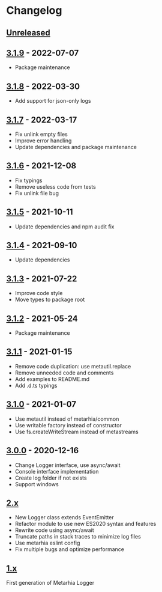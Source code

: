 # Changelog

## [Unreleased][unreleased]

## [3.1.9][] - 2022-07-07

- Package maintenance

## [3.1.8][] - 2022-03-30

- Add support for json-only logs

## [3.1.7][] - 2022-03-17

- Fix unlink empty files
- Improve error handling
- Update dependencies and package maintenance

## [3.1.6][] - 2021-12-08

- Fix typings
- Remove useless code from tests
- Fix unlink file bug

## [3.1.5][] - 2021-10-11

- Update dependencies and npm audit fix

## [3.1.4][] - 2021-09-10

- Update dependencies

## [3.1.3][] - 2021-07-22

- Improve code style
- Move types to package root

## [3.1.2][] - 2021-05-24

- Package maintenance

## [3.1.1][] - 2021-01-15

- Remove code duplication: use metautil.replace
- Remove unneeded code and comments
- Add examples to README.md
- Add .d.ts typings

## [3.1.0][] - 2021-01-07

- Use metautil instead of metarhia/common
- Use writable factory instead of constructor
- Use fs.createWriteStream instead of metastreams

## [3.0.0][] - 2020-12-16

- Change Logger interface, use async/await
- Console interface implementation
- Create log folder if not exists
- Support windows

## [2.x][]

- New Logger class extends EventEmitter
- Refactor module to use new ES2020 syntax and features
- Rewrite code using async/await
- Truncate paths in stack traces to minimize log files
- Use metarhia eslint config
- Fix multiple bugs and optimize performance

## [1.x][]

First generation of Metarhia Logger

[unreleased]: https://github.com/metarhia/metalog/compare/v3.1.9...HEAD
[3.1.9]: https://github.com/metarhia/metalog/compare/v3.1.8...v3.1.9
[3.1.8]: https://github.com/metarhia/metalog/compare/v3.1.7...v3.1.8
[3.1.7]: https://github.com/metarhia/metalog/compare/v3.1.6...v3.1.7
[3.1.6]: https://github.com/metarhia/metalog/compare/v3.1.5...v3.1.6
[3.1.5]: https://github.com/metarhia/metalog/compare/v3.1.4...v3.1.5
[3.1.4]: https://github.com/metarhia/metalog/compare/v3.1.3...v3.1.4
[3.1.3]: https://github.com/metarhia/metalog/compare/v3.1.2...v3.1.3
[3.1.2]: https://github.com/metarhia/metalog/compare/v3.1.1...v3.1.2
[3.1.1]: https://github.com/metarhia/metalog/compare/v3.1.0...v3.1.1
[3.1.0]: https://github.com/metarhia/metalog/compare/v3.0.0...v3.1.0
[3.0.0]: https://github.com/metarhia/metalog/compare/v2.x...v3.0.0
[2.x]: https://github.com/metarhia/metalog/compare/v1.x...v2.x
[1.x]: https://github.com/metarhia/metalog/tree/v1.x
